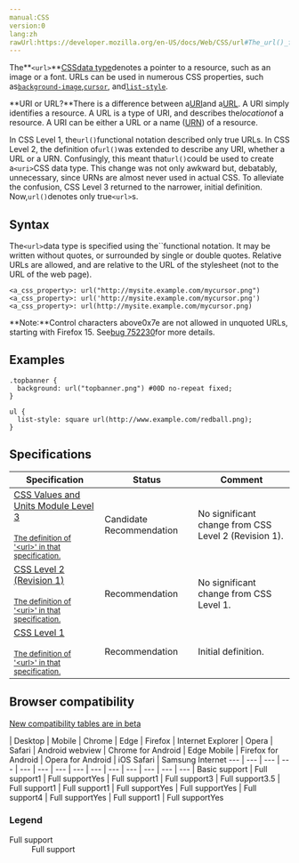 ```yaml
---
manual:CSS
version:0
lang:zh
rawUrl:https://developer.mozilla.org/en-US/docs/Web/CSS/url#The_url()_functional_notation
---
```






The**`<url>`**[CSS](%427 "CSS")[data type](%27786 "")denotes a pointer to a resource, such as an image or a font. URLs can be used in numerous CSS properties, such as[`background-image`](%29452 "The background-image CSS property sets one or more background images on an element."),[`cursor`](%33487 "The cursor CSS property specifies which mouse cursor to display when the mouse pointer is over an element."), and[`list-style`](%29824 "The list-style CSS property is a shorthand for setting the individual values that define how a list is displayed: list-style-type, list-style-image, and list-style-position.").



**URI or URL?**There is a difference between a[URI](%33589 "http://en.wikipedia.org/wiki/Uniform_Resource_Identifier")and a[URL](%33590 "http://en.wikipedia.org/wiki/Uniform_Resource_Locator"). A URI simply identifies a resource. A URL is a type of URI, and describes the*location*of a resource. A URI can be either a URL or a name ([URN](%33591 "http://en.wikipedia.org/wiki/Uniform_Resource_Name")) of a resource.



In CSS Level 1, the`url()`functional notation described only true URLs. In CSS Level 2, the definition of`url()`was extended to describe any URI, whether a URL or a URN. Confusingly, this meant that`url()`could be used to create a`<uri>`CSS data type. This change was not only awkward but, debatably, unnecessary, since URNs are almost never used in actual CSS. To alleviate the confusion, CSS Level 3 returned to the narrower, initial definition. Now,`url()`denotes only true`<url>`s.



## Syntax<a name="Syntax"></a>


The`<url>`data type is specified using the``functional notation. It may be written without quotes, or surrounded by single or double quotes. Relative URLs are allowed, and are relative to the URL of the stylesheet (not to the URL of the web page).


```
<a_css_property>: url("http://mysite.example.com/mycursor.png")
<a_css_property>: url('http://mysite.example.com/mycursor.png')
<a_css_property>: url(http://mysite.example.com/mycursor.png)

```


**Note:**Control characters above0x7e are not allowed in unquoted URLs, starting with Firefox 15. See[bug 752230](%32512 "FIXED: control characters above 0x7e should not be allowed in unquoted url()")for more details.



## Examples<a name="Examples"></a>

```
.topbanner {
  background: url("topbanner.png") #00D no-repeat fixed;
}
```

```
ul {
  list-style: square url(http://www.example.com/redball.png);
}
```

## Specifications<a name="Specifications"></a>

Specification | Status | Comment 
 ---  |  ---  |  ---  | 
[CSS Values and Units Module Level 3<br></br><small>The definition of &#39;&lt;url&gt;&#39; in that specification.</small>](%32513 "") | Candidate Recommendation | No significant change from CSS Level 2 (Revision 1). 
[CSS Level 2 (Revision 1)<br></br><small>The definition of &#39;&lt;uri&gt;&#39; in that specification.</small>](%32514 "") | Recommendation | No significant change from CSS Level 1. 
[CSS Level 1<br></br><small>The definition of &#39;&lt;url&gt;&#39; in that specification.</small>](%32515 "") | Recommendation | Initial definition. 


## Browser compatibility<a name="Browser_Compatibility"></a>




[New compatibility tables are in beta<i></i>](%3360 "")

 | <abbr>Desktop<i></i></abbr> | <abbr>Mobile<i></i></abbr> 
 | <abbr>Chrome<i></i></abbr> | <abbr>Edge<i></i></abbr> | <abbr>Firefox<i></i></abbr> | <abbr>Internet Explorer<i></i></abbr> | <abbr>Opera<i></i></abbr> | <abbr>Safari<i></i></abbr> | <abbr>Android webview<i></i></abbr> | <abbr>Chrome for Android<i></i></abbr> | <abbr>Edge Mobile<i></i></abbr> | <abbr>Firefox for Android<i></i></abbr> | <abbr>Opera for Android<i></i></abbr> | <abbr>iOS Safari<i></i></abbr> | <abbr>Samsung Internet<i></i></abbr> 
 ---  |  ---  |  ---  |  ---  |  ---  |  ---  |  ---  |  ---  |  ---  |  ---  |  ---  |  ---  |  ---  |  ---  | 
Basic support | <abbr>Full support</abbr>1 | <abbr>Full support</abbr>Yes | <abbr>Full support</abbr>1 | <abbr>Full support</abbr>3 | <abbr>Full support</abbr>3.5 | <abbr>Full support</abbr>1 | <abbr>Full support</abbr>1 | <abbr>Full support</abbr>Yes | <abbr>Full support</abbr>Yes | <abbr>Full support</abbr>4 | <abbr>Full support</abbr>Yes | <abbr>Full support</abbr>1 | <abbr>Full support</abbr>Yes 


### Legend<a name="Legend"></a>
<dl><dt id=''><abbr>Full support</abbr></dt><dd>Full support</dd></dl>







